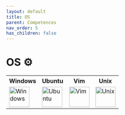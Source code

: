 ```yaml
---
layout: default
title: OS
parent: Competences
nav_order: 5
has_children: false
---
```


# OS ⚙️
<table>
    <tr>
        <th>Windows</th>
        <th>Ubuntu</th>
        <th>Vim</th>
        <th>Unix</th>
    </tr>
    <tr>
        <td><img src="https://upload.wikimedia.org/wikipedia/commons/thumb/5/5f/Windows_logo_-_2012.svg/2048px-Windows_logo_-_2012.svg.png" title="Windows" alt="Windows" width="55" height="55"/></td>
        <td><img src="https://i.ibb.co/zPn2Qt3/image.png" title="Ubuntu" alt="Ubuntu" width="55" height="55"/></td>
        <td><img src="https://upload.wikimedia.org/wikipedia/commons/thumb/9/9f/Vimlogo.svg/2044px-Vimlogo.svg.png" title="Vim" alt="Vim" width="55" height="55"/></td>
        <td><img src="https://upload.wikimedia.org/wikipedia/commons/thumb/3/35/Tux.svg/1200px-Tux.svg.png" title="Unix" alt="Unix" width="55" height="55"/></td>
    </tr>
</table>


